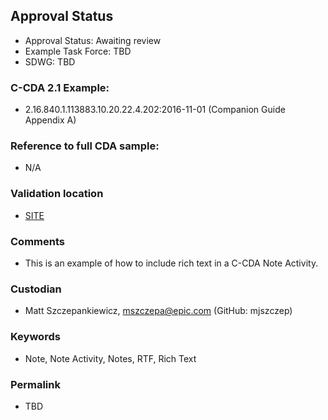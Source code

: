 ## Approval Status

* Approval Status: Awaiting review
* Example Task Force: TBD
* SDWG: TBD

### C-CDA 2.1 Example:

* 2.16.840.1.113883.10.20.22.4.202:2016-11-01 (Companion Guide Appendix A)

### Reference to full CDA sample:

* N/A


### Validation location

* [SITE](https://sitenv.org/sandbox-ccda/ccda-validator)


### Comments

* This is an example of how to include rich text in a C-CDA Note Activity.

### Custodian

* Matt Szczepankiewicz, mszczepa@epic.com (GitHub: mjszczep)

### Keywords

* Note, Note Activity, Notes, RTF, Rich Text


### Permalink

* TBD
